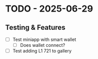 # TODO - 2025-06-29

## Testing & Features

- [ ] Test miniapp with smart wallet
  - [ ] Does wallet connect?
- [ ] Test adding L1 721 to gallery 
